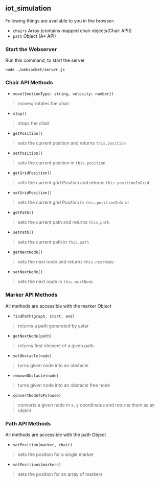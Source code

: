 ## iot_simulation

Following things are available to you in the browser:

- `chairs` Array (contains mapped chair objects(Chair API))
- `path` Object (A* API)

### Start the Webserver
Run this command, to start the server

`node ./websocket/server.js`

### Chair API Methods

- `move({motionType: string, velocity: number})`
> moves/ rotates the chair

- `stop()`
> stops the chair

- `getPosition()`
> sets the current position and returns `this.position`

- `setPosition()`
> sets the current position in `this.position`

- `getGridPosition()`
> sets the current grid Position and returns `this.positionInGrid`

- `setGridPosition()`
> sets the current grid Position in `this.positionInGrid`

- `getPath()`
> sets the current path and returns `this.path`

- `setPath()`
> sets the current path in `this.path`

- `getNextNode()`
> sets the next node and returns `this.nextNode`

- `setNextNode()`
> sets the next node in `this.nextNode`

### Marker API Methods
All methods are accessible with the marker Object

- `findPath(graph, start, end)`
> returns a path generated by astar

- `getNextNode(path)`
> returns first element of a given path

- `setObstacle(node)`
> turns given node into an obstacle

- `removeObstacle(node)`
> turns given node into an obstacle free node

- `convertNodeToPx(node)`
> converts a given node in x, y coordinates and returns them as an object

### Path API Methods
All methods are accessible with the path Object

- `setPosition(marker, chair)`
> sets the position for a single marker

- `setPositions(markers)`
> sets the position for an array of markers
